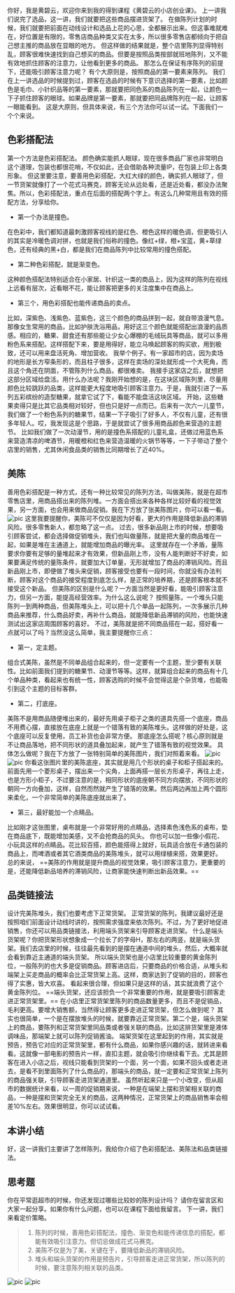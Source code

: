 你好，我是黄碧云，欢迎你来到我的得到课程《黄碧云的小店创业课》。
上一讲我们说完了选品，这一讲，我们就要把这些商品摆进货架了。
在做陈列计划的时候，我们就要把前面在动线设计和选品上花的心思，全都展示出来。但这事难就难在，好位置是有限的，零售店商品种类又实在太多，所以很多零售店都倾向于把自己想主推的商品放在显眼的地方。
但这样做的结果就是，整个店里陈列显得特别乱，顾客很难快速找到自己想买的商品。但要是按照品类按部就班地陈列，又不能有效地抓住顾客的注意力，让他看到更多的商品。
那怎么在保证有序陈列的前提下，还能吸引顾客注意力呢？
有个大原则是，按照商品的第一要素来陈列。
我们在上一讲选品的时候提到过，顾客在选品的时候有下意识选择的第一要素，比如颜色是毛巾、小针织品等的第一要素，那就要把同色系的商品陈列在一起，让颜色一下子抓住顾客的眼球。如果品牌是第一要素，那就要把同品牌陈列在一起，让顾客一眼能看到。
这是大原则，但具体来说，有三个方法你可以试一试。下面我们一个个来说。
## 色彩搭配法
第一个方法是色彩搭配法。
颜色确实能抓人眼球，现在很多商品厂家也非常明白这个道理，包装也都很花哨，不仅如此，还会借助各种流量IP，在包装上印上各类形象。
但这里要注意，要善用色彩搭配，大红大绿的颜色，确实抓人眼球了，但一节货架就像打了一个花式马赛克，顾客无论从远处看，还是近处看，都没办法聚焦。所以，色彩搭配法，重点在后面的搭配两个字上。有这么几种常用且有效的搭配方法，分享给你。
- 第一个办法是撞色。

在色彩中，我们都知道最刺激顾客视线的是红色、橙色这样的暖色调，但更吸引人的其实是冷暖色调对拼，也就是我们俗称的撞色。像红+绿，橙+宝蓝，黄+草绿色，还有经典的黑+白，都是我们在商品陈列中比较常用的撞色搭配。
- 第二种色彩搭配，就是渐变色。

这种颜色搭配法特别适合在小家居、针织这一类的商品上，因为这样的陈列在视线上远看有层次，近看眼不花，能让顾客把更多的关注度集中在商品上。
- 第三个，用色彩搭配也能传递商品的卖点。

比如，深紫色、浅紫色、蓝紫色，这三个颜色的商品拼到一起，就自带浪漫气息。那像女生常用的商品，比如护肤洗浴用品，用好这三个颜色就能搭配出浪漫的品质感。相应的，糖果、甜食还有那些能让少女心爆棚的毛绒玩具等商品，就可以多用粉色系来搭配。这样搭配下来，要是用得好，能立马唤起顾客的购买欲，用到极致，还可以用来盘活死角、增加营收。
我举个例子。有一家超市的店，因为卖场的地形是长方窄条形的，而且柱子很多，这样在卖场的深处就形成一个大死角，而且这个角还在阴面，不管陈列什么商品，都很难卖。
我接手这家店之后，就想把这部分区域给盘活。用什么办法呢？我刚开始想的是，在这块区域陈列里，尽量用颜色比较跳跃的品类，这样能更大程度地吸引顾客注意力。于是，我就引进了一系列五彩缤纷的造型糖果，就拿它试了下，看能不能盘活这块区域。
开始，这些糖果卖得只是比其它品类相对较好，但也只是好一点而已。后来有一次六一儿童节，我们做了一个粉色系列的糖果节，结果一下子吸引了好多人，不仅有儿童，还有很多年轻人。哎，我发现这是个思路，于是就尝试了很多用商品颜色来营造的主题节。
比如我们做了一次动漫节，用的是撞色系搭配的儿童礼盒，还做过用蓝色系来营造清凉的啤酒节，用暖橙和红色来营造温暖的火锅节等等，一下子带动了整个店里的销售，尤其休闲食品类的销售比同期增长了近40%。
## 美陈
善用色彩搭配是一种方式，还有一种比较常见的陈列方法，叫做美陈，就是在超市零售店里，用商品搭出来的陈列堆。一方面会搭出来各种各样比较好看的视觉效果，另一方面，也会用来做商品促销。我在下方放了张美陈图片，你可以看一看。
![pic](https://piccdn3.umiwi.com/img/202006/12/202006121116236540604820.png)
这里我要提醒你，美陈可不仅仅是因为好看，更大的作用是降低新品的滞销风险。很多零售新人，都忽略了这一点。
过去，很多新品刚上市的时候，想要吸引顾客尝试，都会选择做促销堆头，我们也叫做量陈，就是把大量的商品堆在一起，如果是堆在主通道上，就能增加商品的曝光率。
这里就存在一个矛盾，量陈要求你要有足够的量堆起来才有效果，但新品刚上市，没有人能判断好不好卖，如果要满足传统的量陈条件，就要加大订单量，无形就增加了商品的滞销风险。而且新品刚上市，即便做了堆头来促销，顾客接受也要有一段时间，你就没有办法判断，顾客对这个商品的接受程度到底怎么样，是正常的培养期，还是顾客根本就不接受这个新品。
但美陈的区别是什么呢？一方面当然是更好看，能吸引顾客注意力，但另一方面，能提高经营效率。为什么这么说呢？ 
按照量陈，一个堆头只能陈列一到两种商品，但美陈堆头上，可以把十几个单品一起陈列，一次多展示几种商品来推荐，什么商品好卖，再补什么商品，就能降低新品滞销的风险，也能快速测试出这家店周围顾客的喜好。
不过，美陈就是把不同商品搭在一起，搭好看一点就可以了吗？当然没这么简单，我主要提醒你三点：
- 第一，定主题。

组合式美陈，虽然是不同单品组合起来的，但一定要有一个主题，至少要有关联性。比如前面我们提到的糖果节、动漫节等等。这样，就算组合起来的商品有十几个单品种类，看起来也有统一性，顾客选购的时候不会觉得这是个杂货堆，也能吸引到这个主题的目标客群。
- 第二，打底座。

美陈不是用商品随便堆出来的，最好先用桌子柜子之类的道具先搭一个底座，商品不用费心摆，直接放在底座上就是一个错落有致的美陈堆头。这样做的好处是，这个底座可以反复使用，员工补货也会非常方便。
那底座怎么搭呢？核心原则就是不让商品落地，把不同形状的道具叠加起来，就产生了错落有致的视觉效果。
具体怎么做呢？我在下方放了一张特别简单的美陈图片，我们对照着来看。
![pic](https://piccdn3.umiwi.com/img/202006/12/202006121120122158536614.png)
![pic](https://piccdn3.umiwi.com/img/202006/12/202006121120188395565037.png)
你看这张图片里的美陈底座，其实就是用几个形状的桌子和柜子搭起来的。前面先用一个菱形桌子，摆出来一个尖角，上面再搭一层长方形桌子，再往上走，也是方形小柜子，不过要注意的是，相同形状的底座朝不同方向摆放，不同形状的朝同一方向叠加，这样，自然而然就产生了错落的效果。然后两边再加上两个圆形来柔化，一个非常简单的美陈底座就出来了。
- 第三，最好能加一个点睛品。

比如刚才这张图里，桌布就是一个非常好用的点睛品，选择素色浅色系的桌布，垫在商品底下，既能增加美感，又不会抢商品的风头。
你也可以加一些像小假花、小玩具这样的点睛品。花比较百搭，颜色能搭得上就好，玩具适合放在卡通包装的商品上，而啤酒或者其它酒类商品的美陈堆头，就可以用绿植来搭，效果更好。
总的来说， ==美陈的作用就是提升商品的视觉效果，吸引顾客注意力，更重要的是，还能降低新品培养的滞销风险，让商家能快速判断出新品效果。== 
## 品类链接法
设计完美陈堆头，我们也要考虑下正常货架。
正常货架的陈列，我建议最好还是按照咱们前面设计动线时讲的，按照需求强度来依次陈列。不过，为了更好地促进销售，你还可以用品类链接法，利用端头货架来引导顾客走进货架。
什么是端头货架呢？你把货架形状想象成一个拉长了的字母H，那左右的两竖，就是端头货架。我们去店里的时候，往往最先看到的是摆在通道中间的堆头，然后，大概率就会看到靠近主通道的端头货架。
所以端头货架也是小店里比较重要的黄金陈列位，一般陈列的也大多是促销商品。顾客进店后，只要商品的价格合适，从堆头和端架上买走商品的概率会比正常货架上高。这样，商家达到了促销的目的，顾客也得了实惠，皆大欢喜。
看起来很合理，但如果只是这样的话，其实就浪费了这个黄金陈列位。 ==端头货架，还应该担负一个非常重要的作用，就是要吸引顾客走进正常货架里。== 
在小店里正常货架里陈列的商品数量更多，而且不是促销品，毛利更高。要增大销售额，当然得让顾客更多走进正常货架，但怎么做到呢？
其实也很简单，一个是在摆放堆头的时候，就要靠近正常货架。第二个是，端头货架上的商品，要陈列和正常货架里同品类或者强关联的商品，比如这排货架里是液体调味品，那端架上就可以陈列促销酱油。
端架货架在这里起到的作用，其实就是预告，预告它对应的正常货架里，都有什么商品，如果你感兴趣的话，就转进来看看。这就像一部电影的预告片一样，直扣主题，就会吸引你继续看下去。尤其是顾客在进入小店之后，视线只能看到货架的一个面，另一个面，如果不回头或者走进去，是看不到里面陈列了什么商品的，那端头的商品，就一定要和正常货架上陈列的商品强关联，引导顾客走进货架通道里。
虽然听起来只是一个小改变，但从超市的数据统计来看，以一周的促销期来说，一种是在端架上摆和货架相关联的商品，一种是摆和货架完全无关的商品，这两种情况，正常货架上的商品销售率会相差10%左右。效果很明显，你可以试试看。
## 本讲小结
好，这一讲我们主要讲了怎样陈列，我给你介绍了色彩搭配法、美陈法和品类链接法。
## 思考题
你在平常逛超市的时候，你还发现过哪些比较妙的陈列设计吗？
请你在留言区和大家一起分享。如果你有什么问题，也可以在课程下面给我留言。
下一讲，我们来看定价策略。
> 1. 陈列的时候，善用色彩搭配法，撞色、渐变色和能传递信息的搭配，都能有效吸引注意力。但切忌做成花式马赛克。
> 2. 美陈不仅是为了美，关键在于，要降低新品的滞销风险。
> 3. 堆头和端头货架的作用是预告片，引导顾客走进正常货架，所以陈列的时候，要注意陈列相关联的品类。

![pic](https://piccdn3.umiwi.com/img/202006/26/202006261605090013232845.jpg)
![pic](https://piccdn3.umiwi.com/img/202006/12/202006121124448140122088.jpg)
